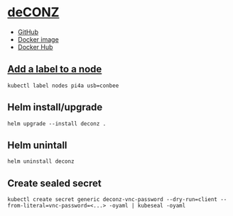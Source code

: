 # [deCONZ](https://phoscon.de)
- [GitHub](https://github.com/dresden-elektronik/deconz-rest-plugin)
- [Docker image](https://github.com/deconz-community/deconz-docker)
- [Docker Hub](https://hub.docker.com/r/deconzcommunity/deconz)

## [Add a label to a node](https://kubernetes.io/docs/tasks/configure-pod-container/assign-pods-nodes/)
`kubectl label nodes pi4a usb=conbee`

## Helm install/upgrade
`helm upgrade --install deconz .`

## Helm unintall
`helm uninstall deconz`

## Create sealed secret
`kubectl create secret generic deconz-vnc-password --dry-run=client --from-literal=vnc-password=<...> -oyaml | kubeseal -oyaml`
